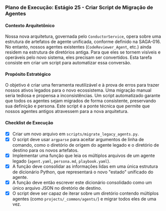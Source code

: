 ### Plano de Execução: Estágio 25 - Criar Script de Migração de Agentes

#### Contexto Arquitetônico

Nossa nova arquitetura, governada pelo `ConductorService`, opera sobre uma estrutura de artefatos de agente unificada, conforme definido na SAGA-016. No entanto, nossos agentes existentes (`CodeReviewer_Agent`, etc.) ainda residem na estrutura de diretórios antiga. Para que eles se tornem visíveis e operáveis pelo novo sistema, eles precisam ser convertidos. Esta tarefa consiste em criar um script para automatizar essa conversão.

#### Propósito Estratégico

O objetivo é criar uma ferramenta reutilizável e à prova de erros para trazer nossos ativos legados para o novo ecossistema. Uma migração manual seria tediosa e propensa a inconsistências. Um script automatizado garante que todos os agentes sejam migrados de forma consistente, preservando sua definição e persona. Este script é a ponte técnica que permite que nossos agentes antigos atravessem para a nova arquitetura.

#### Checklist de Execução

- [x] Criar um novo arquivo em `scripts/migrate_legacy_agents.py`.
- [x] O script deve usar `argparse` para aceitar argumentos de linha de comando, como o diretório de origem do agente legado e o diretório de destino para os novos artefatos.
- [x] Implementar uma função que leia os múltiplos arquivos de um agente legado (`agent.yaml`, `persona.md`, `playbook.yaml`).
- [x] A função deve consolidar as informações lidas em uma única estrutura de dicionário Python, que representará o novo "estado" unificado do agente.
- [x] A função deve então escrever este dicionário consolidado como um único arquivo JSON no diretório de destino.
- [x] O script deve ser capaz de iterar sobre um diretório contendo múltiplos agentes (como `projects/_common/agents/`) e migrar todos eles de uma vez.
